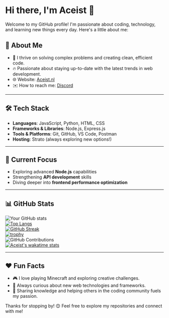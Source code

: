 # Hi there, I'm Aceist 👋

Welcome to my GitHub profile! I'm passionate about coding, technology, and learning new things every day. Here's a little about me:

## 🚀 About Me

- 💪 I thrive on solving complex problems and creating clean, efficient code.
- 🔥 Passionate about staying up-to-date with the latest trends in web development.
- 🌐 Website: [Aceist.nl](https://www.aceist.nl)
- ✉️ How to reach me: [Discord](https://www.discordapp.com/users/495254597749702656)

---

## 🛠️ Tech Stack

- **Languages**: JavaScript, Python, HTML, CSS
- **Frameworks & Libraries**: Node.js, Express.js
- **Tools & Platforms**: Git, GitHub, VS Code, Postman
- **Hosting**: Strato (always exploring new options!)

---

## 🔹 Current Focus

- Exploring advanced **Node.js** capabilities
- Strengthening **API development** skills
- Diving deeper into **frontend performance optimization**

---

## 📊 GitHub Stats

![Your GitHub stats](https://github-readme-stats.vercel.app/api?username=Aceistt&show_icons=true&theme=radical)  
[![Top Langs](https://github-readme-stats.vercel.app/api/top-langs/?username=Aceistt&layout=compact&theme=radical)](https://github.com/anuraghazra/github-readme-stats)  
[![GitHub Streak](https://github-readme-streak-stats.herokuapp.com/?user=Aceistt&theme=radical)](https://git.io/streak-stats)  
[![trophy](https://github-profile-trophy.vercel.app/?username=Aceistt&theme=onedark)](https://github.com/ryo-ma/github-profile-trophy)  
![GitHub Contributions](https://github-readme-activity-graph.cyclic.app/graph?username=Aceistt&theme=radical)  
[![Aceist's wakatime stats](https://github-readme-stats.vercel.app/api/wakatime?username=Aceistt&theme=radical)](https://wakatime.com/@Aceistt)

---

## ❤️ Fun Facts

- 🎮 I love playing Minecraft and exploring creative challenges.
- 🤔 Always curious about new web technologies and frameworks.
- 💛 Sharing knowledge and helping others in the coding community fuels my passion.

Thanks for stopping by! 😊 Feel free to explore my repositories and connect with me!
